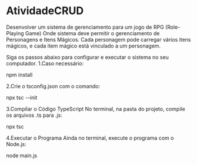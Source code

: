 # AtividadeCRUD
 Desenvolver um sistema de gerenciamento para um jogo de RPG (Role-Playing Game)
 Onde sistema deve permitir o gerenciamento de Personagens e Itens Mágicos. Cada personagem pode carregar vários itens mágicos, e cada item mágico está vinculado a um personagem.


Siga os passos abaixo para configurar e executar o sistema no seu computador.
1.Caso necessário:
 
npm install
 
2.Crie o tsconfig.json com o comando:

npx tsc --init

3.Compilar o Código TypeScript
No terminal, na pasta do projeto, compile os arquivos .ts para .js:

npx tsc

4.Executar o Programa
Ainda no terminal, execute o programa com o Node.js:

node main.js
